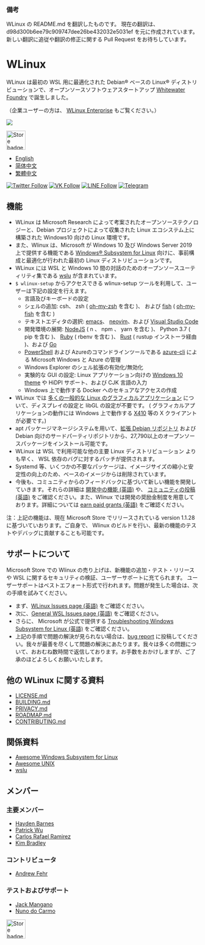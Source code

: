 ### 備考
WLinux の README.md を翻訳したものです。
現在の翻訳は、d98d300b6ee79c909747dee26be432032e5031ef を元に作成されています。新しい翻訳に追従や翻訳の修正に関する Pull Request をお待ちしています。

# WLinux
WLinux は最初の WSL 用に最適化された Debian® ベースの Linux® ディストリビューションで、オープンソースソフトウェアスタートアップ [Whitewater Foundry](https://whitewaterfoundry.com) で誕生しました。

（企業ユーザーの方は、 [WLinux Enterprise](https://github.com/WhitewaterFoundry/WLE) もご覧ください。）


<img src='https://github.com/WhitewaterFoundry/Screenshots/raw/master/ezgif.com-gif-maker.gif'>

<a href='//www.microsoft.com/store/apps/9NV1GV1PXZ6P?ocid=badge'><img src='https://assets.windowsphone.com/85864462-9c82-451e-9355-a3d5f874397a/English_get-it-from-MS_InvariantCulture_Default.png' alt='Store badge' height=50/></a>

- [English](README.md)
- [简体中文](README.zh-hans.md)
- [繁體中文](README.zh-hant.md)

[![Twitter Follow](https://img.shields.io/twitter/follow/espadrine.svg?label=Follow&style=social)](https://twitter.com/WLinuxApp)
[![VK Follow](https://img.shields.io/badge/VK-WLinux-4c75a3.svg)](https://vk.com/wlinux)
[![LINE Follow](https://img.shields.io/badge/LINE-WLinux-00c300.svg)](https://line.me/R/ti/p/%40yck9322o)
[![Telegram](https://img.shields.io/badge/Telegram-wslinux-0088cc.svg)](https://t.me/wslinux)


## 機能

- WLinux は Microsoft Research によって考案されたオープンソーステクノロジーと、Debian プロジェクトによって収集された Linux エコシステム上に構築された Windows10 向けの Linux 環境です。
- また、Wlinux は、Microsoft が Windows 10 及び Windows Server 2019 上で提供する機能である [Windows® Subsystem for Linux](https://github.com/sirredbeard/Awesome-WSL) 向けに、事前構成と最適化が行われた最初の Linux ディストリビューションです。
- WLinux には WSL と Windows 10 間の対話のためのオープンソースユーティリティ集である [wslu](https://github.com/wslutilities/wslu) が含まれています。
- `$ wlinux-setup` からアクセスできる wlinux-setup ツールを利用して、ユーザーは下記の設定を行えます。
    - 言語及びキーボードの設定
    - シェルの追加: csh、 zsh ( [oh-my-zsh](https://ohmyz.sh/) を含む )、 および [fish](https://fishshell.com/) ( [oh-my-fish](https://github.com/oh-my-fish/oh-my-fish) を含む )
    - テキストエディタの選択: [emacs](https://www.gnu.org/software/emacs/)、 [neovim](https://neovim.io/)、および [Visual Studio Code](https://code.visualstudio.com/)
    - 開発環境の展開: [NodeJS](https://nodejs.org/) ( n 、 npm 、 yarn を含む )、 Python 3.7 ( pip を含む )、 [Ruby](http://www.ruby-lang.org/) ( rbenv を含む )、 [Rust](https://www.rust-lang.org/) ( rustup インストーラ経由 )、および [Go](https://golang.org/)
    - [PowerShell](https://github.com/PowerShell/PowerShell) および Azureのコマンドラインツールである [azure-cli](https://github.com/Azure/azure-cli) による Microsoft Windows と Azure の管理
    - Windows Explorer のシェル拡張の有効化/無効化
    - 実験的な GUI の設定: Linux アプリケーション向けの [Windows 10 theme](https://github.com/B00merang-Project/Windows-10) や HiDPI サポート、および CJK 言語の入力
    - Windows 上で動作する Docker へのセキュアなアクセスの作成
- WLinux では [多くの一般的な Linux のグラフィカルアプリケーション](https://github.com/ethanhs/WSL-Programs) について、ディスプレイの設定と libGL の設定が不要です。 ( グラフィカルアプリケーションの動作には Windows 上で動作する [X410](http://afflnk.microsoft.com/c/1291904/459838/7593?prodsku=9NLP712ZMN9Q&u=https%3A%2F%2Fwww.microsoft.com%2Fen-us%2Fstore%2Fp%2Fx410%2F9NLP712ZMN9Q) 等の X クライアントが必要です。)
- apt パッケージマネージシステムを用いて、[拡張 Debian リポジトリ](https://packages.debian.org/testing/) および Debian 向けのサードパーティリポジトリから、27,790以上のオープンソースパッケージをインストール可能です。
- WLinux は WSL で利用可能な他の主要 Linux ディストリビューション よりも早く、 WSL 依存のバグに対するパッチが提供されます。
- Systemd 等、いくつかの不要なパッケージは、イメージサイズの縮小と安定性の向上のため、ベースのイメージからは削除されています。
- 今後も、コミュニティからのフィードバックに基づいて新しい機能を開発していきます。それらの詳細は [開発中の機能 (英語)](https://github.com/WhitewaterFoundry/WLinux/pulls) や、 [コミュニティの投稿 (英語)](https://github.com/WhitewaterFoundry/WLinux/issues) をご確認ください。また、Wlinux では開発の奨励金制度を用意しております。詳細については [earn paid grants (英語)](CONTRIBUTING.md) をご確認ください。

注：上記の機能は、現在 Microsoft Store でリリースされている version 1.1.28 に基づいていおります。ご自身で、 Wlinux のビルドを行い、最新の機能のテストやデバッグに貢献することも可能です。

## サポートについて

Microsoft Store での Wlinux の売り上げは、新機能の追加・テスト・リリースや WSL に関するセキュリティの検証、ユーザーサポートに充てられます。
ユーザーサポートはベストエフォート形式で行われます。問題が発生した場合は、次の手順を試みてください。

- まず、[WLinux Issues page (英語)](https://github.com/whitewaterfoundry/WLinux/issues) をご確認ください。
- 次に、[General WSL Issues page (英語)](https://github.com/Microsoft/WSL/issues) をご確認ください。
- さらに、 Microsoft が公式で提供する [Troubleshooting Windows Subsystem for Linux (英語)](https://docs.microsoft.com/en-us/windows/wsl/troubleshooting) をご確認ください。
- 上記の手順で問題の解決が見られない場合は、[bug report](https://github.com/WhitewaterFoundry/WLinux/issues/new?template=bug_report.md) に投稿してください。我々が最善を尽くして問題の解決にあたります。我々は多くの問題について、おおむね数時間で返信しております。お手数をおかけしますが、ご了承のほどよろしくお願いいたします。


## 他の WLinux に関する資料

- [LICENSE.md](LICENSE.md)
- [BUILDING.md](BUILDING.md)
- [PRIVACY.md](PRIVACY.md)
- [ROADMAP.md](ROADMAP.md)
- [CONTRIBUTING.md](CONTRIBUTING.md)

## 関係資料

- [Awesome Windows Subsystem for Linux](https://github.com/sirredbeard/Awesome-WSL)
- [Awesome UNIX](https://github.com/sirredbeard/Awesome-UNIX)
- [wslu](https://github.com/wslutilities/wslu)

## メンバー

### 主要メンバー

- [Hayden Barnes](https://github.com/sirredbeard)
- [Patrick Wu](https://github.com/patrick330602)
- [Carlos Rafael Ramirez](https://github.com/crramirez)
- [Kim Bradley](https://github.com/grufwub)

### コントリビュータ

- [Andrew Fehr](https://github.com/ThatWeirdAndrew)

### テストおよびサポート

- [Jack Mangano](https://thechipcollective.com/)
- [Nuno do Carmo](http://wslcorsair.blogspot.com/)

<a href='//www.microsoft.com/store/apps/9NV1GV1PXZ6P?ocid=badge'><img src='https://assets.windowsphone.com/85864462-9c82-451e-9355-a3d5f874397a/English_get-it-from-MS_InvariantCulture_Default.png' alt='Store badge' height=50/></a>
